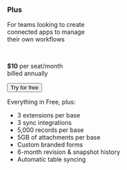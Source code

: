 <!DOCTYPE html>
<html lang="en">
<head>
    <meta charset="UTF-8">
    <meta name="viewport" content="width=device-width, initial-scale=1.0">
    <title>
Simple HTML Card Design
</title>
</head>
<body>
    <section class="plus">
       <h3>Plus</h3> 
<p>For teams looking to create<br>
    connected apps to manage<br>
    their own workflows</p>
    <br>
       <p> <strong>$10</strong>
            per seat/month<br>
            billed annually
</p>
<button>Try for free</button>
<p>
Everything in Free, plus:
</p>
      <ul id="list">
    <li>3 extensions per base</li>
    <li>3 sync integrations</li>
    <li>5,000 records per base</li>
    <li>5GB of attachments per base</li>
    <li>Custom branded forms</li>
    <li>6-month revision & snapshot history</li>
    <li>Automatic table syncing</li>
</ul>
    </section>
</body>
</html>
